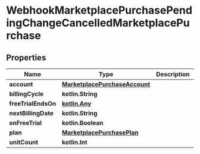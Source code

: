 
# WebhookMarketplacePurchasePendingChangeCancelledMarketplacePurchase

## Properties
Name | Type | Description | Notes
------------ | ------------- | ------------- | -------------
**account** | [**MarketplacePurchaseAccount**](MarketplacePurchaseAccount.md) |  | 
**billingCycle** | **kotlin.String** |  | 
**freeTrialEndsOn** | [**kotlin.Any**](.md) |  | 
**nextBillingDate** | **kotlin.String** |  | 
**onFreeTrial** | **kotlin.Boolean** |  | 
**plan** | [**MarketplacePurchasePlan**](MarketplacePurchasePlan.md) |  | 
**unitCount** | **kotlin.Int** |  | 



